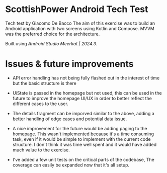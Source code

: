 
# ScottishPower Android Tech Test

Tech test by Giacomo De Bacco
The aim of this exercise was to build an Android application with two screens using Kotlin and Compose. MVVM was the preferred choice for the architecture.

Built using *Android Studio Meerkat | 2024.3.*

# Issues & future improvements

- API error handling has not being fully flashed out in the interest of
  time but the basic structure is there

- UiState is passed in the homepage but not used, this can be used in the future to improve the homepage UI/UX in order to better reflect the different cases to the user.

- The details fragment can be imporved similar to the above, adding a better handling of edge cases and potential data issue.

- A nice improvement for the future would be adding paging to the homepage. This wasn't implemented because it's a time consuming task, even if it would be simple to implement with the current code structure. I don't think it was time well spent and it would have added much value to the exercise.

- I've added a few unit tests on the critical parts of the codebase, The coverage can easily be expanded now that it's all setup.